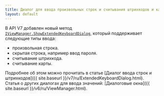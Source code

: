 ```yaml
---
title: Диалог для ввода произвольных строк и считывания штрихкодов и карт
layout: default
---
```


В API V7 добавлен новый метод [`IViewManager.ShowExtendedKeyboardDialog`](https://iiko.github.io/front.api.sdk/v7/html/M_Resto_Front_Api_UI_IViewManager_ShowExtendedKeyboardDialog.htm), который поддерживает следующие типы ввода:
- произвольная строка.
- скрытая строка, например ввод пароля.
- считывание штрихкода.
- считывание карты.

Подробнее об этом можно прочитать в статье [Диалог ввода строк и штрихкодов]({{ site.baseurl }}/v7/ru/ExtendedKeyboardDialog.html).
Статья о других диалогах для ввода значений: [Диалоговые окна]({{ site.baseurl }}/v6/ru/ViewManager.html).
